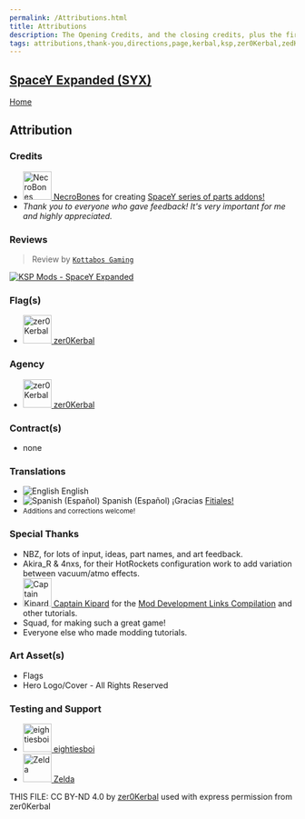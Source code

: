 ```yaml
---
permalink: /Attributions.html
title: Attributions
description: The Opening Credits, and the closing credits, plus the first of two (or is three) end credit scenes
tags: attributions,thank-you,directions,page,kerbal,ksp,zer0Kerbal,zedK
---
```

<!--
Attributions.md v1.5.1.0
SpaceY Expanded (SYX)
created: 17 Jan 2023
updated: 15 May 2023

TEMPLATE: Attributions.md v1.0.9.0
created: 01 Feb 2022
updated: 15 Mar 2023

THIS FILE: CC BY-ND 4.0 by zer0Kerbal -->

<script src="https://kit.fontawesome.com/0ea5493613.js" crossorigin="anonymous"></script>
<i class="fa fa-gear fa-spin fa-3x" style="color: firebrick"></i>
## [SpaceY Expanded (SYX)][mod]

[Home](./index.md)

## Attribution

### Credits

<ul>
  <li><a href="https://forum.kerbalspaceprogram.com/index.php?/profile/105424-*/"><img alt="NecroBones" src="https://kerbal-forum-uploads.s3.us-west-2.amazonaws.com/monthly_11_2015/avatar_96x96.gif.787b9a3478ccb83beb330a550f437d88.thumb.gif.5afcf23f2446f3774eeeeca98687261b.gif" width="50" height="50" > NecroBones</a> for creating <a href="https://forum.kerbalspaceprogram.com/index.php?/topic/208107-*/" alt="SpaceY"> SpaceY series of parts addons!</a></li>
  <li><i>Thank you to everyone who gave feedback! It's very important for me and highly appreciated.</i></li>
</ul>

### Reviews

>  Review by [`Kottabos Gaming`](https://forum.kerbalspaceprogram.com/index.php?/profile/36583-*/)

[![KSP Mods - SpaceY Expanded](https://img.youtube.com/vi/IFyvwflW3a4/0.jpg)](https://youtu.be/IFyvwflW3a4)

### Flag(s)

<ul>
  <li><a href="https://forum.kerbalspaceprogram.com/index.php?/profile/190933-*/"><img alt="zer0Kerbal" src="https://kerbal-forum-uploads.s3.us-west-2.amazonaws.com/monthly_2018_08/free-clipart-hithhikers-guide-14.thumb.jpg.05fc7d1bdc37ce2bfca8923bf1e97303.jpg" width="50" height="50" > zer0Kerbal</a></li>
</ul>

### Agency

<ul>
  <li><a href="(https://forum.kerbalspaceprogram.com/index.php?/profile/190933-*/)"><img alt="zer0Kerbal" src="https://kerbal-forum-uploads.s3.us-west-2.amazonaws.com/monthly_2018_08/free-clipart-hithhikers-guide-14.thumb.jpg.05fc7d1bdc37ce2bfca8923bf1e97303.jpg" width="50" height="50" > zer0Kerbal</a></li>
</ul>

### Contract(s)

* none

### Translations

<ul>
  <li><img src="https://raw.githubusercontent.com/zer0Kerbal/zer0Kerbal/master/img/EN.png " alt="English" style="zoom:100%;" /> English</li>
  <li><img src="https://raw.githubusercontent.com/zer0Kerbal/zer0Kerbal/master/img/ES.png" alt="Spanish (Español)" style="zoom:100%" > Spanish (Español)</a> ¡Gracias <a href="https://github.com/Fitiales" alt="Fitiales">Fitiales!</a></li>
  <li><small>Additions and corrections welcome!</small></li>
</ul>

### Special Thanks

<ul>
  <li>NBZ, for lots of input, ideas, part names, and art feedback.</li>
  <li>Akira_R & 4nxs, for their HotRockets configuration work to add variation between vacuum/atmo effects.</li>
  <li><a href="https://forum.kerbalspaceprogram.com/index.php?/profile/70516-captainkipard/"><img alt="Captain Kipard" src="https://kerbal-forum-uploads.s3.us-west-2.amazonaws.com/monthly_12_2015/itsame.png.3227b08e54fc9e3eaa0c6c2ad8e9ad07.thumb.png.5d3a3eb0344a23048ea58826e47b9781.png" width="50" height="50" > Captain Kipard</a> for the <a href="https://forum.kerbalspaceprogram.com/index.php?/topic/85372-*/"> Mod Development Links Compilation</a> and other tutorials.</li>
  <li>Squad, for making such a great game!</li>
  <li>Everyone else who made modding tutorials.</li>
</ul>


### Art Asset(s)

* Flags
* Hero Logo/Cover - All Rights Reserved

### Testing and Support

<ul>
  <li><a href="https://forum.kerbalspaceprogram.com/index.php?/profile/133828-eightiesboi/"><img alt="eightiesboi" src="https://kerbal-forum-uploads.s3.us-west-2.amazonaws.com/monthly_2018_01/happy_velociraptor_dinosaur_greeting_cards-r918b99ab65894a198682f360e419773a_xvuak_8byvr_512.thumb.jpg.00c28897eef8a91ee74f6cb59a9bbb5f.jpg" width="50" height="50" > eightiesboi</a></li>
  <li><a href="https://forum.kerbalspaceprogram.com/index.php?/profile/66411-zelda/"><img alt="Zelda" src="https://kerbal-forum-uploads.s3.us-west-2.amazonaws.com/monthly_2019_07/LoZ_RGB_960x960.thumb.jpg.32a815400e819b11482764bdea71373c.jpg" width="50" height="50" > Zelda</a></li>
</ul>

THIS FILE: CC BY-ND 4.0 by [zer0Kerbal](https://github.com/zer0Kerbal)
  used with express permission from zer0Kerbal

[mod]: https://www.curseforge.com/kerbal/ksp-mods/SpaceYExpanded "SpaceY Expanded (SYX)"
